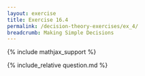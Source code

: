 ```yaml
---
layout: exercise
title: Exercise 16.4
permalink: /decision-theory-exercises/ex_4/
breadcrumb: Making Simple Decisions
---
```


{% include mathjax_support %}

<div><i class="arrow-up loader" data-chapter="decision-theory-exercises" data-exercise="ex_4" data-rating="0"></i></div>
{% include_relative question.md %}
